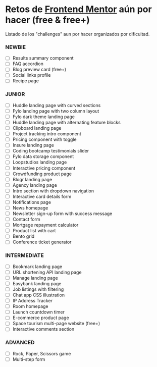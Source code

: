 # Retos de [Frontend Mentor](https://www.frontendmentor.io/challenges/) aún por hacer (free & free+)

Listado de los "challenges" aun por hacer organizados por dificultad.

### NEWBIE

- [ ] Results summary component
- [ ] FAQ accordion
- [ ] Blog preview card (free+)
- [ ] Social links profile
- [ ] Recipe page

### JUNIOR

- [ ] Huddle landing page with curved sections
- [ ] Fylo landing page with two column layout
- [ ] Fylo dark theme landing page
- [ ] Huddle landing page with alternating feature blocks
- [ ] Clipboard landing page
- [ ] Project tracking intro component
- [ ] Pricing component with toggle
- [ ] Insure landing page
- [ ] Coding bootcamp testimonials slider
- [ ] Fylo data storage component
- [ ] Loopstudios landing page
- [ ] Interactive pricing component
- [ ] Crowdfunding product page
- [ ] Blogr landing page
- [ ] Agency landing page
- [ ] Intro section with dropdown navigation
- [ ] Interactive card details form
- [ ] Notifications page
- [ ] News homepage
- [ ] Newsletter sign-up form with success message
- [ ] Contact form
- [ ] Mortgage repayment calculator
- [ ] Product list with cart
- [ ] Bento grid
- [ ] Conference ticket generator

### INTERMEDIATE

- [ ] Bookmark landing page
- [ ] URL shortening API landing page
- [ ] Manage landing page
- [ ] Easybank landing page
- [ ] Job listings with filtering
- [ ] Chat app CSS illustration
- [ ] IP Address Tracker
- [ ] Room homepage
- [ ] Launch countdown timer
- [ ] E-commerce product page
- [ ] Space tourism multi-page website (free+)
- [ ] Interactive comments section

### ADVANCED

- [ ] Rock, Paper, Scissors game
- [ ] Multi-step form
